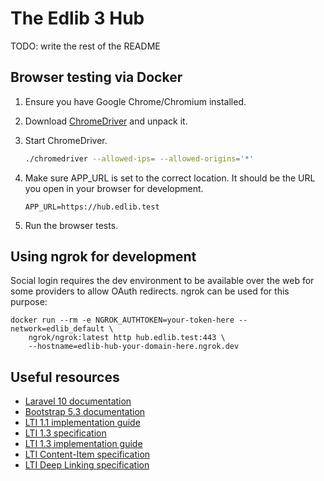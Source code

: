 # The Edlib 3 Hub

TODO: write the rest of the README

## Browser testing via Docker

1. Ensure you have Google Chrome/Chromium installed.

2. Download [ChromeDriver](https://chromedriver.chromium.org/home) and unpack 
   it.

3. Start ChromeDriver.

   ```bash
   ./chromedriver --allowed-ips= --allowed-origins='*'
   ```

4. Make sure APP_URL is set to the correct location. It should be the URL you
   open in your browser for development.

   ```dotenv
   APP_URL=https://hub.edlib.test
   ```
5. Run the browser tests.

## Using ngrok for development

Social login requires the dev environment to be available over the web for some
providers to allow OAuth redirects. ngrok can be used for this purpose:

```shell
docker run --rm -e NGROK_AUTHTOKEN=your-token-here --network=edlib_default \
    ngrok/ngrok:latest http hub.edlib.test:443 \
    --hostname=edlib-hub-your-domain-here.ngrok.dev
```

## Useful resources

* [Laravel 10 documentation](https://laravel.com/docs/10.x)
* [Bootstrap 5.3 documentation](https://getbootstrap.com/docs/5.3/getting-started/introduction/)
* [LTI 1.1 implementation guide](https://www.imsglobal.org/specs/ltiv1p1/implementation-guide)
* [LTI 1.3 specification](http://www.imsglobal.org/spec/lti/v1p3/)
* [LTI 1.3 implementation guide](https://www.imsglobal.org/spec/lti/v1p3/impl/)
* [LTI Content-Item specification](https://www.imsglobal.org/specs/lticiv1p0/specification)
* [LTI Deep Linking specification](http://www.imsglobal.org/spec/lti-dl/v2p0)
